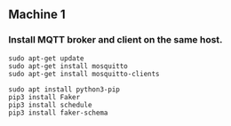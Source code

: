 ## Machine 1
### Install MQTT broker and client on the same host.
```
sudo apt-get update
sudo apt-get install mosquitto
sudo apt-get install mosquitto-clients
```

```
sudo apt install python3-pip
pip3 install Faker
pip3 install schedule
pip3 install faker-schema
```